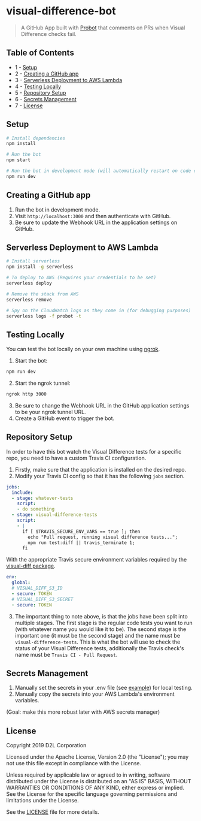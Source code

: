 # visual-difference-bot

> A GitHub App built with [Probot](https://github.com/probot/probot) that comments on PRs when Visual Difference checks fail.

## Table of Contents
- 1 - [Setup](README.md/#setup)
- 2 - [Creating a GitHub app](README.md/#creating-a-github-app)
- 3 - [Serverless Deployment to AWS Lambda](README.md/#serverless-deployment-to-aws-lambda)
- 4 - [Testing Locally](README.md/#testing-locally)
- 5 - [Repository Setup](README.md/#repository-setup)
- 6 - [Secrets Management](README.md/#secrets-management)
- 7 - [License](README.md/#license)

## Setup

```sh
# Install dependencies
npm install

# Run the bot
npm start

# Run the bot in development mode (will automatically restart on code changes)
npm run dev
```

## Creating a GitHub app

1. Run the bot in development mode.
2. Visit `http://localhost:3000` and then authenticate with GitHub.
3. Be sure to update the Webhook URL in the application settings on GitHub.

## Serverless Deployment to AWS Lambda

```sh
# Install serverless
npm install -g serverless

# To deploy to AWS (Requires your credentials to be set)
serverless deploy

# Remove the stack from AWS
serverless remove

# Spy on the CloudWatch logs as they come in (for debugging purposes)
serverless logs -f probot -t
```

## Testing Locally
You can test the bot locally on your own machine using [ngrok](https://ngrok.com/).

1. Start the bot:
```sh
npm run dev
```
2. Start the ngrok tunnel:
```sh
ngrok http 3000
```
3. Be sure to change the Webhook URL in the GitHub application settings to be your ngrok tunnel URL.
4. Create a GitHub event to trigger the bot.

## Repository Setup

In order to have this bot watch the Visual Difference tests for a specific repo, you need to have a custom Travis CI configuration.

1. Firstly, make sure that the application is installed on the desired repo.
2. Modify your Travis CI config so that it has the following `jobs` section.

```yaml
jobs:
  include:
  - stage: whatever-tests
    script:
    - do something
  - stage: visual-difference-tests
    script:
    - |
      if [ $TRAVIS_SECURE_ENV_VARS == true ]; then
        echo "Pull request, running visual difference tests...";
        npm run test:diff || travis_terminate 1;
      fi
```

With the appropriate Travis secure environment variables required by the [visual-diff package](https://github.com/BrightspaceUI/visual-diff#running-in-ci).

```yaml
env:
  global:
  # VISUAL_DIFF_S3_ID
  - secure: TOKEN
  # VISUAL_DIFF_S3_SECRET
  - secure: TOKEN
```

3. The important thing to note above, is that the jobs have been split into multiple stages. The first stage is the regular code tests you want to run (with whatever name you would like it to be). The second stage is the important one (it must be the second stage) and the name must be `visual-difference-tests`. This is what the bot will use to check the status of your Visual Difference tests, additionally the Travis check's name must be `Travis CI - Pull Request`.

## Secrets Management

1. Manually set the secrets in your .env file (see [example](.env.example)) for local testing.
2. Manually copy the secrets into your AWS Lambda's environment variables.

(Goal: make this more robust later with AWS secrets manager)

## License

Copyright 2019 D2L Corporation

Licensed under the Apache License, Version 2.0 (the "License");
you may not use this file except in compliance with the License.

Unless required by applicable law or agreed to in writing, software
distributed under the License is distributed on an "AS IS" BASIS,
WITHOUT WARRANTIES OR CONDITIONS OF ANY KIND, either express or implied.
See the License for the specific language governing permissions and
limitations under the License.

See the [LICENSE](LICENSE) file for more details.
